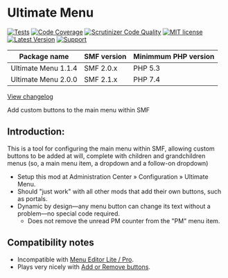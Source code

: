 # Ultimate Menu
[![Tests](https://github.com/live627/smf-ultimate-menu/actions/workflows/php.yml/badge.svg)](https://github.com/live627/smf-ultimate-menu/actions/workflows/php.yml)
[![Code Coverage](https://scrutinizer-ci.com/g/live627/smf-ultimate-menu/badges/coverage.png?b=master)](https://scrutinizer-ci.com/g/live627/smf-ultimate-menu/?branch=master)
[![Scrutinizer Code Quality](https://scrutinizer-ci.com/g/live627/smf-ultimate-menu/badges/quality-score.png?b=master)](https://scrutinizer-ci.com/g/live627/smf-ultimate-menu/?branch=master)
[![MIT license](http://img.shields.io/badge/license-MIT-009999.svg)](http://opensource.org/licenses/MIT)
[![Latest Version](https://img.shields.io/github/release/live627/smf-ultimate-menu.svg)](https://github.com/live627/smf-ultimate-menu/releases) [![Support](http://img.shields.io/badge/PayPal-$-009966.svg)](https://www.paypal.me/JohnRayes)

Package name | SMF version | Minimmum PHP version
--- | --- | ---
Ultimate Menu 1.1.4 | SMF 2.0.x | PHP 5.3
Ultimate Menu 2.0.0 | SMF 2.1.x | PHP 7.4

[View changelog](https://github.com/live627/smf-ultimate-menu/blob/master/CHANGELOG.md)

Add custom buttons to the main menu within SMF
## Introduction:
This is a tool for configuring the main menu within SMF, allowing custom buttons to be added at will, complete with children and grandchildren menus (so, a main menu item, a dropdown and a follow-on dropdown)

- Setup this mod at Administration Center » Configuration » Ultimate Menu.
- Should "just work" with all other mods that add their own buttons, such as portals.
- Dynamic by design—any menu button can change its text without a problem—no special code required.
   - Does not remove the unread PM counter from the "PM" menu item.
## Compatibility notes
*   Incompatible with [Menu Editor Lite / Pro](http://custom.simplemachines.org/mods/index.php?mod=3310).
*   Plays very nicely with [Add or Remove buttons](http://custom.simplemachines.org/mods/index.php?mod=2650).
